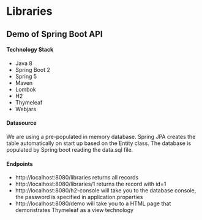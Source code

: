 # Libraries

## Demo of Spring Boot API

#### Technology Stack

- Java 8
- Spring Boot 2
- Spring 5
- Maven
- Lombok
- H2 
- Thymeleaf
- Webjars

#### Datasource

We are using a pre-populated in memory database.
Spring JPA creates the table automatically on start up based on the Entity class.
The database is populated by Spring boot reading the data.sql file.

#### Endpoints

- http://localhost:8080/libraries
returns all records
- http://localhost:8080/libraries/1 returns the record with id=1
- http://localhost:8080/h2-console will take you to the database console, the password is specified in application.properties
- http://localhost:8080/demo will take you to a HTML page that demonstrates Thymeleaf as a view technology